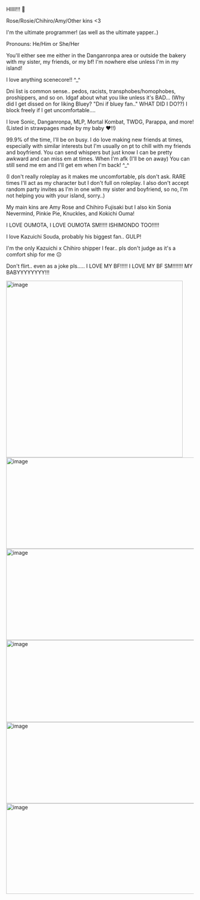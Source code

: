 HIIII!!! 🌹 

Rose/Rosie/Chihiro/Amy/Other kins <3

I'm the ultimate programmer! (as well as the ultimate yapper..)

 Pronouns: He/Him or She/Her
 
You'll either see me either in the Danganronpa area or outside the bakery with my sister, my friends, or my bf! I'm nowhere else unless I'm in my island!

I love anything scenecore!! ^_^

Dni list is common sense.. pedos, racists, transphobes/homophobes, proshippers, and so on. Idgaf about what you like unless it's BAD... (Why did I get dissed on for liking Bluey? "Dni if bluey fan.." WHAT DID I DO??) I block freely if I get uncomfortable....

I love Sonic, Danganronpa, MLP, Mortal Kombat, TWDG, Parappa, and more! (Listed in strawpages made by my baby ❤️!!)

99.9% of the time, I'll be on busy. I do love making new friends at times, especially with similar interests but I'm usually on pt to chill with my friends and boyfriend. You can send whispers but just know I can be pretty awkward and can miss em at times. When I'm afk (I'll be on away) You can still send me em and I'll get em when I'm back! ^_^

(I don't really roleplay as it makes me uncomfortable, pls don't ask. RARE times I'll act as my character but I don't full on roleplay. I also don't accept random party invites as I'm in one with my sister and boyfriend, so no, I'm not helping you with your island, sorry..)

My main kins are Amy Rose and Chihiro Fujisaki but I also kin Sonia Nevermind, Pinkie Pie, Knuckles, and Kokichi Ouma!

I LOVE OUMOTA, I LOVE OUMOTA SM!!!!! ISHIMONDO TOO!!!!!

I love Kazuichi Souda, probably his biggest fan.. GULP!

I'm the only Kazuichi x Chihiro shipper I fear.. pls don't judge as it's a comfort ship for me ☹️ 

Don't flirt.. even as a joke pls..... I LOVE MY BF!!!!! I LOVE MY BF SM!!!!!!! MY BABYYYYYYYY!!!


<img width="474" height="474" alt="image" src="https://github.com/user-attachments/assets/d65cc53c-4e68-4137-bbf0-5f9ac51d68c6" />


<img width="1194" height="245" alt="image" src="https://github.com/user-attachments/assets/49e8a641-bdf1-400c-9372-e3df10c4cc79" />

<img width="1195" height="245" alt="image" src="https://github.com/user-attachments/assets/7ab8e557-a752-4cc3-8480-389872fa1dbc" />

<img width="1084" height="220" alt="image" src="https://github.com/user-attachments/assets/7d6b9638-3f4e-4407-8ce7-14de2013a65c" />

<img width="1080" height="218" alt="image" src="https://github.com/user-attachments/assets/af5ec570-6a7b-4e0e-a9f5-a261bda7cb82" />

<img width="1200" height="243" alt="image" src="https://github.com/user-attachments/assets/a3a2b5d9-e391-4f1b-b90c-3a046d6ec67e" />
